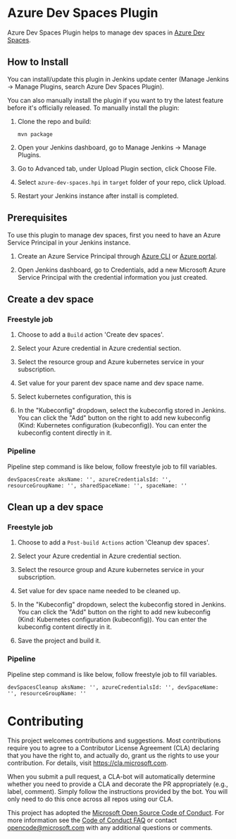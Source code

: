 # Azure Dev Spaces Plugin

Azure Dev Spaces Plugin helps to manage dev spaces in [Azure Dev Spaces](https://docs.microsoft.com/en-us/azure/dev-spaces/).

## How to Install 

You can install/update this plugin in Jenkins update center (Manage Jenkins -> Manage Plugins, search Azure Dev Spaces Plugin).

You can also manually install the plugin if you want to try the latest feature before it's officially released.
To manually install the plugin:

1. Clone the repo and build:
   ```
   mvn package
   ```
   
1. Open your Jenkins dashboard, go to Manage Jenkins -> Manage Plugins.

1. Go to Advanced tab, under Upload Plugin section, click Choose File.

1. Select `azure-dev-spaces.hpi` in `target` folder of your repo, click Upload.

1. Restart your Jenkins instance after install is completed.

## Prerequisites

To use this plugin to manage dev spaces, first you need to have an Azure Service Principal in your Jenkins instance.

1. Create an Azure Service Principal through [Azure CLI](https://docs.microsoft.com/en-us/cli/azure/create-an-azure-service-principal-azure-cli?toc=%2fazure%2fazure-resource-manager%2ftoc.json) or [Azure portal](https://docs.microsoft.com/en-us/azure/azure-resource-manager/resource-group-create-service-principal-portal).

1. Open Jenkins dashboard, go to Credentials, add a new Microsoft Azure Service Principal with the credential information you just created.

## Create a dev space

### Freestyle job

1. Choose to add a `Build` action 'Create dev spaces'.

1. Select your Azure credential in Azure credential section.

1. Select the resource group and Azure kubernetes service in your subscription.

1. Set value for your parent dev space name and dev space name.

1. Select kubernetes configuration, this is 

1. In the "Kubeconfig" dropdown, select the kubeconfig stored in Jenkins. You can click the "Add" button on the right to add new kubeconfig (Kind: Kubernetes configuration (kubeconfig)). You can enter the kubeconfig content directly in it.

### Pipeline

Pipeline step command is like below, follow freestyle job to fill variables.

```
devSpacesCreate aksName: '', azureCredentialsId: '', resourceGroupName: '', sharedSpaceName: '', spaceName: ''
```

## Clean up a dev space

### Freestyle job

1. Choose to add a `Post-build Actions` action 'Cleanup dev spaces'.

1. Select your Azure credential in Azure credential section.

1. Select the resource group and Azure kubernetes service in your subscription.

1. Set value for dev space name needed to be cleaned up.

1. In the "Kubeconfig" dropdown, select the kubeconfig stored in Jenkins. You can click the "Add" button on the right to add new kubeconfig (Kind: Kubernetes configuration (kubeconfig)). You can enter the kubeconfig content directly in it.

1. Save the project and build it.

### Pipeline

Pipeline step command is like below, follow freestyle job to fill variables.

```
devSpacesCleanup aksName: '', azureCredentialsId: '', devSpaceName: '', resourceGroupName: ''
```

# Contributing

This project welcomes contributions and suggestions.  Most contributions require you to agree to a
Contributor License Agreement (CLA) declaring that you have the right to, and actually do, grant us
the rights to use your contribution. For details, visit https://cla.microsoft.com.

When you submit a pull request, a CLA-bot will automatically determine whether you need to provide
a CLA and decorate the PR appropriately (e.g., label, comment). Simply follow the instructions
provided by the bot. You will only need to do this once across all repos using our CLA.

This project has adopted the [Microsoft Open Source Code of Conduct](https://opensource.microsoft.com/codeofconduct/).
For more information see the [Code of Conduct FAQ](https://opensource.microsoft.com/codeofconduct/faq/) or
contact [opencode@microsoft.com](mailto:opencode@microsoft.com) with any additional questions or comments.
